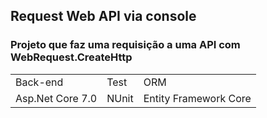 ## Request Web API via console
<h3>Projeto que faz uma requisição a uma API com WebRequest.CreateHttp</h3>
<table>
  <tr>
    <td>Back-end</td>
    <td>Test</td>
    <td>ORM</td>
  </tr>
  <tr>
    <td>Asp.Net Core 7.0</td>
    <td>NUnit</td>
    <td>Entity Framework Core</td>
  </tr>
</table>
